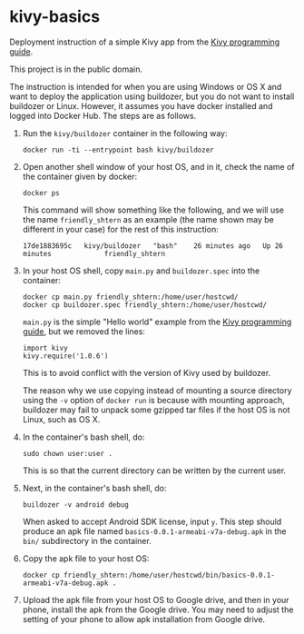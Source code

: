 # kivy-basics

Deployment instruction of a simple Kivy app from the [Kivy programming
guide](https://kivy.org/doc/stable/guide/basic.html).

This project is in the public domain.

The instruction is intended for when you are using Windows or OS X and
want to deploy the application using buildozer, but you do not want to
install buildozer or Linux. However, it assumes you have docker
installed and logged into Docker Hub. The steps are as follows.

1. Run the `kivy/buildozer` container in the following way:
   ```
   docker run -ti --entrypoint bash kivy/buildozer
   ```

2. Open another shell window of your host OS, and in it, check the
   name of the container given by docker:
   ```
   docker ps
   ```
   This command will show something like the following, and we will
   use the name `friendly_shtern` as an example (the name shown may be
   different in your case) for the rest of this instruction:
   ```
   17de1883695c   kivy/buildozer   "bash"    26 minutes ago   Up 26 minutes             friendly_shtern
   ```

3. In your host OS shell, copy `main.py` and `buildozer.spec` into the
   container:
   ```
   docker cp main.py friendly_shtern:/home/user/hostcwd/
   docker cp buildozer.spec friendly_shtern:/home/user/hostcwd/
   ```
   `main.py` is the simple "Hello world" example from the [Kivy
   programming guide](https://kivy.org/doc/stable/guide/basic.html),
   but we removed the lines:
   ```
   import kivy
   kivy.require('1.0.6')
   ```
   This is to avoid conflict with the version of Kivy used by
   buildozer.

   The reason why we use copying instead of mounting a source
   directory using the `-v` option of `docker run` is because with
   mounting approach, buildozer may fail to unpack some gzipped tar
   files if the host OS is not Linux, such as OS X.

4. In the container's bash shell, do:
   ```
   sudo chown user:user .
   ```
   This is so that the current directory can be written by the current
   user.

5. Next, in the container's bash shell, do:
   ```
   buildozer -v android debug
   ```
   When asked to accept Android SDK license, input `y`. This step
   should produce an apk file named
   `basics-0.0.1-armeabi-v7a-debug.apk` in the `bin/` subdirectory in
   the container.

6. Copy the apk file to your host OS:
   ```
   docker cp friendly_shtern:/home/user/hostcwd/bin/basics-0.0.1-armeabi-v7a-debug.apk .
   ```

7. Upload the apk file from your host OS to Google drive, and then in
   your phone, install the apk from the Google drive. You may need to
   adjust the setting of your phone to allow apk installation from
   Google drive.
